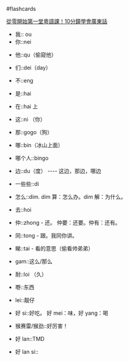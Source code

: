 #flashcards 

[從零開始第一堂粵語課！10分鐘學會廣東話](https://youtu.be/KI5bKz68_Hk) 
- 我:: ou <!--SR:!2024-03-20-15-52,250,250-->
- 你::nei
<!--SR:!2024-03-24,9,250-->
- 他::qu（偷窥他）
<!--SR:!2024-03-24,9,250-->
- 们::dei（day）
<!--SR:!2024-03-24,9,250-->
- 不::eng
<!--SR:!2024-03-23,8,250-->
- 是::hai
<!--SR:!2025-10-08,572,250-->
- 在::hai 上
<!--SR:!2024-03-23,8,250-->
- 这::ni （你）
<!--SR:!2024-04-17,22,250-->
- 那::gogo（狗）
<!--SR:!2024-03-23,8,250-->
- 哪::bin（冰山上面）
<!--SR:!2024-03-25,10,250-->
- 哪个人::bingo
<!--SR:!2024-03-24,9,250-->
- 边::du（度） ---- 这边，那边，哪边
<!--SR:!2024-03-24,9,250-->
- 一些些::di
<!--SR:!2024-03-24,9,250-->
- 怎么::dim.  dim 算：怎么办。dim 解：为什么。
<!--SR:!2025-10-20,584,250-->
- 去::hoi
<!--SR:!2024-03-25,10,250-->
- 仲::zhong - 还。   仲要：还要。仲有：还有。
<!--SR:!2024-03-22,7,250-->
- 同::tong - 跟。我同你讲。
<!--SR:!2024-03-24,9,250-->
- 睇::tai - 看的意思（偷看帅弟弟）
<!--SR:!2024-03-25,10,250-->
- gam::这么/那么
<!--SR:!2024-03-24,9,250-->
- 耐::loi （久）
<!--SR:!2024-03-23,8,250-->
- 嘢::东西
<!--SR:!2024-03-25,10,250-->
- lei::靓仔
<!--SR:!2024-03-24,9,250-->
- 好 si::好吃。   好 mei：味，好 yang：喝
<!--SR:!2024-03-24,9,250-->
- 猴赛雷/猴劲::好厉害！
<!--SR:!2024-03-22,7,250-->
- 好 lan::TMD
<!--SR:!2024-03-24,9,250-->
- 好 lan si::
<!--SR:!2024-04-07,23,250-->

